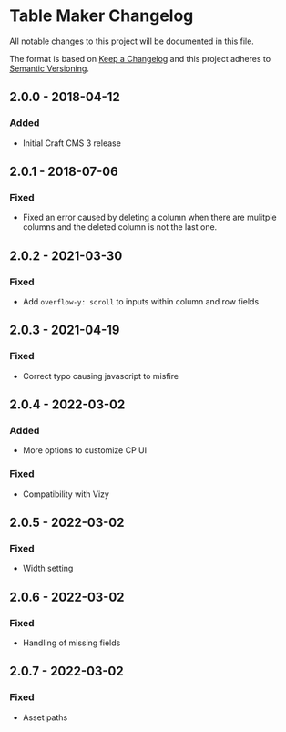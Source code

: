 # Table Maker Changelog

All notable changes to this project will be documented in this file.

The format is based on [Keep a Changelog](http://keepachangelog.com/) and this project adheres to [Semantic Versioning](http://semver.org/).

## 2.0.0 - 2018-04-12
### Added
- Initial Craft CMS 3 release

## 2.0.1 - 2018-07-06
### Fixed
- Fixed an error caused by deleting a column when there are mulitple columns and the deleted column is not the last one.

## 2.0.2 - 2021-03-30
### Fixed
- Add `overflow-y: scroll` to inputs within column and row fields

## 2.0.3 - 2021-04-19
### Fixed
- Correct typo causing javascript to misfire 

## 2.0.4 - 2022-03-02
### Added
- More options to customize CP UI
### Fixed
- Compatibility with Vizy

## 2.0.5 - 2022-03-02
### Fixed
- Width setting

## 2.0.6 - 2022-03-02
### Fixed
- Handling of missing fields

## 2.0.7 - 2022-03-02
### Fixed
- Asset paths